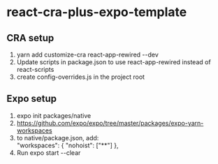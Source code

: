 # react-cra-plus-expo-template

## CRA setup
1. yarn add customize-cra react-app-rewired --dev
2. Update scripts in package.json to use react-app-rewired instead of react-scripts
3. create config-overrides.js in the project root

## Expo setup
1. expo init packages/native
2. https://github.com/expo/expo/tree/master/packages/expo-yarn-workspaces
3. to native/package.json, add: 	
"workspaces": {
    "nohoist": ["**"]
 },
4. Run expo start --clear
